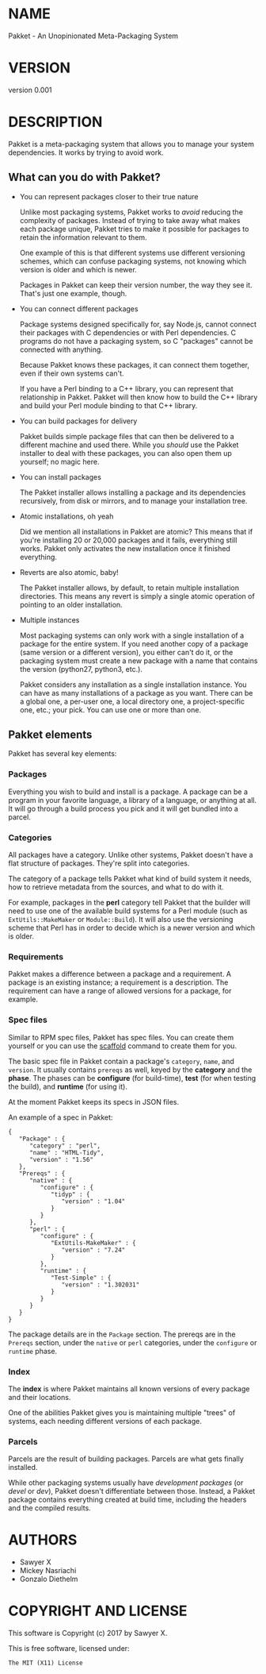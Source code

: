 # NAME

Pakket - An Unopinionated Meta-Packaging System

# VERSION

version 0.001

# DESCRIPTION

Pakket is a meta-packaging system that allows you to manage your system
dependencies. It works by trying to avoid work.

## What can you do with Pakket?

- You can represent packages closer to their true nature

    Unlike most packaging systems, Pakket works to _avoid_ reducing the
    complexity of packages. Instead of trying to take away what makes each
    package unique, Pakket tries to make it possible for packages to retain
    the information relevant to them.

    One example of this is that different systems use different versioning
    schemes, which can confuse packaging systems, not knowing which version
    is older and which is newer.

    Packages in Pakket can keep their version number, the way they see it.
    That's just one example, though.

- You can connect different packages

    Package systems designed specifically for, say Node.js, cannot connect
    their packages with C dependencies or with Perl dependencies. C programs
    do not have a packaging system, so C "packages" cannot be connected with
    anything.

    Because Pakket knows these packages, it can connect them together, even
    if their own systems can't.

    If you have a Perl binding to a C++ library, you can represent that
    relationship in Pakket. Pakket will then know how to build the C++
    library and build your Perl module binding to that C++ library.

- You can build packages for delivery

    Pakket builds simple package files that can then be delivered to a
    different machine and used there. While you _should_ use the Pakket
    installer to deal with these packages, you can also open them up
    yourself; no magic here.

- You can install packages

    The Pakket installer allows installing a package and its dependencies
    recursively, from disk or mirrors, and to manage your installation tree.

- Atomic installations, oh yeah

    Did we mention all installations in Pakket are atomic? This means that
    if you're installing 20 or 20,000 packages and it fails, everything
    still works. Pakket only activates the new installation once it finished
    everything.

- Reverts are also atomic, baby!

    The Pakket installer allows, by default, to retain multiple
    installation directories. This means any revert is simply a single
    atomic operation of pointing to an older installation.

- Multiple instances

    Most packaging systems can only work with a single installation of a
    package for the entire system. If you need another copy of a package
    (same version or a different version), you either can't do it, or the
    packaging system must create a new package with a name that contains the
    version (python27, python3, etc.).

    Pakket considers any installation as a single installation instance. You
    can have as many installations of a package as you want. There can be a
    global one, a per-user one, a local directory one, a project-specific
    one, etc.; your pick. You can use one or more than one.

## Pakket elements

Pakket has several key elements:

### Packages

Everything you wish to build and install is a package. A package
can be a program in your favorite language, a library of a language,
or anything at all. It will go through a build process you pick and
it will get bundled into a parcel.

### Categories

All packages have a category. Unlike other systems, Pakket doesn't
have a flat structure of packages. They're split into categories.

The category of a package tells Pakket what kind of build system it
needs, how to retrieve metadata from the sources, and what to do
with it.

For example, packages in the **perl** category tell Pakket that the
builder will need to use one of the available build systems for
a Perl module (such as `ExtUtils::MakeMaker` or `Module::Build`).
It will also use the versioning scheme that Perl has in order to
decide which is a newer version and which is older.

### Requirements

Pakket makes a difference between a package and a requirement. A package
is an existing instance; a requirement is a description. The requirement
can have a range of allowed versions for a package, for example.

### Spec files

Similar to RPM spec files, Pakket has spec files. You can create them
yourself or you can use the [scaffold](https://metacpan.org/pod/Pakket::CLI::Command::scaffold)
command to create them for you.

The basic spec file in Pakket contain a package's `category`,
`name`, and `version`. It usually contains `prereqs` as well,
keyed by the **category** and the **phase**. The phases can be
**configure** (for build-time), **test** (for when testing the build),
and **runtime** (for using it).

At the moment Pakket keeps its specs in JSON files.

An example of a spec in Pakket:

    {
       "Package" : {
          "category" : "perl",
          "name" : "HTML-Tidy",
          "version" : "1.56"
       },
       "Prereqs" : {
          "native" : {
             "configure" : {
                "tidyp" : {
                   "version" : "1.04"
                }
             }
          },
          "perl" : {
             "configure" : {
                "ExtUtils-MakeMaker" : {
                   "version" : "7.24"
                }
             },
             "runtime" : {
                "Test-Simple" : {
                   "version" : "1.302031"
                }
             }
          }
       }
    }

The package details are in the `Package` section. The prereqs are
in the `Prereqs` section, under the `native` or `perl` categories,
under the `configure` or `runtime` phase.

### Index

The **index** is where Pakket maintains all known versions of every
package and their locations.

One of the abilities Pakket gives you is maintaining multiple "trees"
of systems, each needing different versions of each package.

### Parcels

Parcels are the result of building packages. Parcels are what gets
finally installed.

While other packaging systems usually have _development packages_ (or
_devel_ or _dev_), Pakket doesn't differentiate between those.
Instead, a Pakket package contains everything created at build time,
including the headers and the compiled results.

# AUTHORS

- Sawyer X
- Mickey Nasriachi
- Gonzalo Diethelm

# COPYRIGHT AND LICENSE

This software is Copyright (c) 2017 by Sawyer X.

This is free software, licensed under:

    The MIT (X11) License
